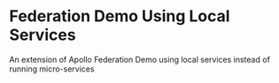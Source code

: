 # Federation Demo Using Local Services
An extension of Apollo Federation Demo using local services instead of running micro-services
